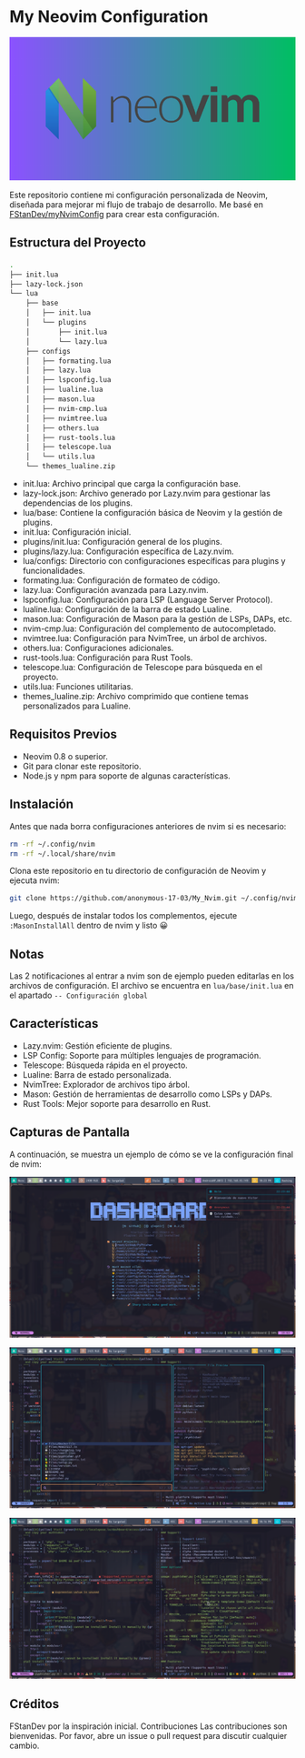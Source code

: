 # My Neovim Configuration

![Neovim Logo](img/logo.webp)

Este repositorio contiene mi configuración personalizada de Neovim, diseñada para mejorar mi flujo de trabajo de desarrollo. Me basé en [FStanDev/myNvimConfig](https://github.com/FStanDev/myNvimConfig) para crear esta configuración.

## Estructura del Proyecto

```bash
.
├── init.lua
├── lazy-lock.json
└── lua
    ├── base
    │   ├── init.lua
    │   └── plugins
    │       ├── init.lua
    │       └── lazy.lua
    ├── configs
    │   ├── formating.lua
    │   ├── lazy.lua
    │   ├── lspconfig.lua
    │   ├── lualine.lua
    │   ├── mason.lua
    │   ├── nvim-cmp.lua
    │   ├── nvimtree.lua
    │   ├── others.lua
    │   ├── rust-tools.lua
    │   ├── telescope.lua
    │   └── utils.lua
    └── themes_lualine.zip
```

- init.lua: Archivo principal que carga la configuración base.
- lazy-lock.json: Archivo generado por Lazy.nvim para gestionar las dependencias de los plugins.
- lua/base: Contiene la configuración básica de Neovim y la gestión de plugins.
- init.lua: Configuración inicial.
- plugins/init.lua: Configuración general de los plugins.
- plugins/lazy.lua: Configuración específica de Lazy.nvim.
- lua/configs: Directorio con configuraciones específicas para plugins y funcionalidades.
- formating.lua: Configuración de formateo de código.
- lazy.lua: Configuración avanzada para Lazy.nvim.
- lspconfig.lua: Configuración para LSP (Language Server Protocol).
- lualine.lua: Configuración de la barra de estado Lualine.
- mason.lua: Configuración de Mason para la gestión de LSPs, DAPs, etc.
- nvim-cmp.lua: Configuración del complemento de autocompletado.
- nvimtree.lua: Configuración para NvimTree, un árbol de archivos.
- others.lua: Configuraciones adicionales.
- rust-tools.lua: Configuración para Rust Tools.
- telescope.lua: Configuración de Telescope para búsqueda en el proyecto.
- utils.lua: Funciones utilitarias.
- themes_lualine.zip: Archivo comprimido que contiene temas personalizados para Lualine.

## Requisitos Previos

- Neovim 0.8 o superior.
- Git para clonar este repositorio.
- Node.js y npm para soporte de algunas características.

## Instalación

Antes que nada borra configuraciones anteriores de nvim si es necesario:

```bash
rm -rf ~/.config/nvim
rm -rf ~/.local/share/nvim
```

Clona este repositorio en tu directorio de configuración de Neovim y ejecuta nvim:

```bash
git clone https://github.com/anonymous-17-03/My_Nvim.git ~/.config/nvim && nvim
```

Luego, después de instalar todos los complementos, ejecute `:MasonInstallAll` dentro de nvim y listo 😀

## Notas

Las 2 notificaciones al entrar a nvim son de ejemplo pueden editarlas en los archivos de configuración.
El archivo se encuentra en `lua/base/init.lua` en el apartado `-- Configuración global`

## Características

- Lazy.nvim: Gestión eficiente de plugins.
- LSP Config: Soporte para múltiples lenguajes de programación.
- Telescope: Búsqueda rápida en el proyecto.
- Lualine: Barra de estado personalizada.
- NvimTree: Explorador de archivos tipo árbol.
- Mason: Gestión de herramientas de desarrollo como LSPs y DAPs.
- Rust Tools: Mejor soporte para desarrollo en Rust.

## Capturas de Pantalla

A continuación, se muestra un ejemplo de cómo se ve la configuración final de nvim:

![Imagen 1](img/img1.png)

![Imagen 1](img/img2.png)

![Imagen 1](img/img3.png)

## Créditos

FStanDev por la inspiración inicial.
Contribuciones
Las contribuciones son bienvenidas. Por favor, abre un issue o pull request para discutir cualquier cambio.
